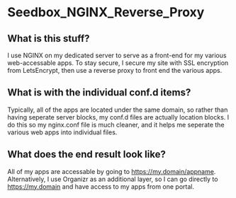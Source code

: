 # Seedbox_NGINX_Reverse_Proxy

## What is this stuff?
I use NGINX on my dedicated server to serve as a front-end for my various web-accessable apps. To stay secure, I secure my site with SSL encryption from LetsEncrypt, then use a reverse proxy to front end the various apps.

## What is with the individual conf.d items?
Typically, all of the apps are located under the same domain, so rather than having seperate server blocks, my conf.d files are actually location blocks. I do this so my nginx.conf file is much cleaner, and it helps me seperate the various web apps into individual files.

## What does the end result look like?
All of my apps are accessable by going to https://my.domain/appname. Alternatively, I use Organizr as an additional layer, so I can go directly to https://my.domain and have access to my apps from one portal.
